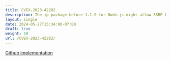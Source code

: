 ```yaml
---
title: CVEX-2023-42282
description: The ip package before 1.1.9 for Node.js might allow SSRF because some IP addresses (such as 0x7f.1) are improperly categorized as globally routable via isPublic.
layout: single
date: 2024-05-27T15:34:00-07:00
draft: true
weight: 50
url: /CVEX-2023-42282/
---
```


[Github implementation](https://github.com/ucsb-seclab/cvex-xplor/tree/main/CVEX-2023-42282)
